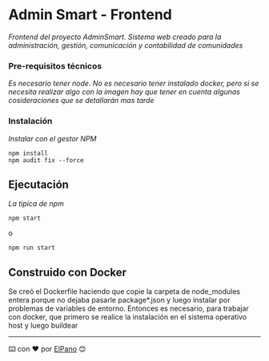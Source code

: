 # Admin Smart - Frontend

_Frontend del proyecto AdminSmart. Sistema web creado para la administración, gestión, comunicación y contabilidad de comunidades_

### Pre-requisitos técnicos

_Es necesario tener node. No es necesario tener instalado docker, pero si se necesita realizar algo con la imagen hay que tener en cuenta algunas cosideraciones que se detallarán mas tarde_

### Instalación

_Instalar con el gestor NPM_

```
npm install
npm audit fix --force
```

## Ejecutación

_La tipica de npm_

```
npm start
```

o

```
npm run start
```

## Construido con Docker 

Se creó el Dockerfile haciendo que copie la carpeta de node_modules entera porque no dejaba pasarle package*.json y luego instalar por problemas de variables de entorno.
Entonces es necesario, para trabajar con docker, que primero se realice la instalación en el sistema operativo host y luego buildear

---
⌨️ con ❤️ por [ElPano](https://github.com/mpvaldez) 😊
